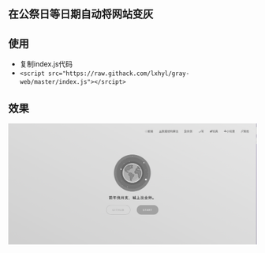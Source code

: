 ## 在公祭日等日期自动将网站变灰  

## 使用  

* 复制index.js代码
* `<script src="https://raw.githack.com/lxhyl/gray-web/master/index.js"></srcipt>`  

## 效果

![img](https://raw.githubusercontent.com/lxhyl/gray-web/master/result.png)